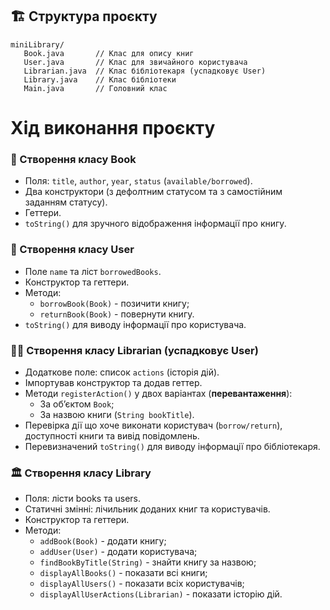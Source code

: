 ## 🏗️ Структура проєкту
```
miniLibrary/
   Book.java       // Клас для опису книг
   User.java       // Клас для звичайного користувача
   Librarian.java  // Клас бібліотекаря (успадковує User)
   Library.java    // Клас бібліотеки
   Main.java       // Головний клас
```

# Хід виконання проєкту

### 📕 Створення класу **Book**
- Поля: `title`, `author`, `year`, `status` (`available/borrowed`).
- Два конструктори (з дефолтним статусом та з самостійним заданням статусу).
- Геттери.
- `toString()` для зручного відображення інформації про книгу.

### 👤 Створення класу **User**
- Поле `name` та ліст `borrowedBooks`.
- Конструктор та геттери.
- Методи:
   - `borrowBook(Book)` - позичити книгу;
   - `returnBook(Book)` - повернути книгу.
- `toString()` для виводу інформації про користувача.

### 👤📖 Створення класу **Librarian** (успадковує **User**)
- Додаткове поле: список `actions` (історія дій).
- Імпортував конструктор та додав геттер.
- Методи `registerAction()` у двох варіантах (**перевантаження**):
   - За об’єктом `Book`;
   - За назвою книги (`String bookTitle`).
- Перевірка дії що хоче виконати користувач (`borrow/return`), доступності книги та вивід повідомлень.
- Перевизначений `toString()` для виводу інформації про бібліотекаря.


### 🏛️ Створення класу **Library**
- Поля: лісти books та users.
- Статичні змінні: лічильник доданих книг та користувачів.
- Конструктор та геттери.
- Методи:
   - `addBook(Book)` - додати книгу;
   - `addUser(User)` - додати користувача;
   - `findBookByTitle(String)` - знайти книгу за назвою;
   - `displayAllBooks()` - показати всі книги;
   - `displayAllUsers()` - показати всіх користувачів;
   - `displayAllUserActions(Librarian)` - показати історію дій.
